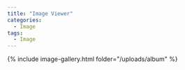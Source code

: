 ```yaml
---
title: "Image Viewer"
categories:
  - Image
tags:
  - Image
---
```


{% include image-gallery.html folder="/uploads/album" %}
